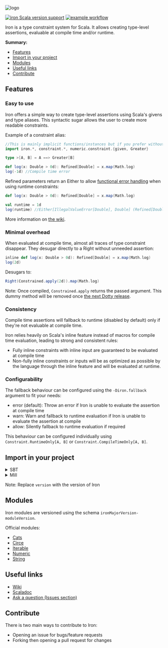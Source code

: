 ![logo](https://github.com/iltotore/iron/blob/main/logo.png?raw=true)

[![iron Scala version support](https://index.scala-lang.org/iltotore/iron/iron/latest-by-scala-version.svg)](https://index.scala-lang.org/iltotore/iron/iron)
[![example workflow](https://github.com/Iltotore/iron/actions/workflows/main.yml/badge.svg)](https://github.com/Iltotore/iron/actions/workflows/main.yml)

Iron is a type constraint system for Scala. It allows creating type-level assertions, evaluable at compile time and/or
runtime.

**Summary:**

- [Features](#Features)
- [Import in your project](#Import-in-your-project)
- [Modules](#Modules)
- [Useful links](#Useful-links)
- [Contribute](#Contribute)

## Features

### Easy to use

Iron offers a simple way to create type-level assertions using Scala's givens and type aliases.
This syntactic sugar allows the user to create more readable constraints.

Example of a constraint alias:

```scala
//This is mainly implicit functions/instances but if you prefer without star import, you can specify them.
import iron.*, constraint.*, numeric.constraint.{given, Greater}

type >[A, B] = A ==> Greater[B]

def log(x: Double > 0d): Refined[Double] = x.map(Math.log)
log(-1d) //Compile time error
```

Refined parameters return an Either to allow
[functional error handling](https://docs.scala-lang.org/overviews/scala-book/functional-error-handling.html) when using
runtime constraints:
```scala
def log(x: Double > 0d): Refined[Double] = x.map(Math.log)

val runtime = 1d
log(runtime) //Either[IllegalValueError[Double], Double] (Refined[Double])
```

More information on [the wiki](https://github.com/Iltotore/iron/wiki/Constraint-Usage).

### Minimal overhead

When evaluated at compile time, almost all traces of type constraint disappear. They desugar directly to a Right
without unneeded assertion:

```scala
inline def log(x: Double > 0d): Refined[Double] = x.map(Math.log)
log(2d)
```

Desugars to:

```scala
Right(Constrained.apply(2d)).map(Math.log)
```

Note: Once compiled, `Constrained.apply` returns the passed argument. This dummy method will be removed once
[the next Dotty release](https://github.com/lampepfl/dotty/pull/12815).

### Consistency

Compile time assertions will fallback to runtime (disabled by default) only if they're not evaluable at compile time.

Iron relies heavily on Scala's inline feature instead of macros for compile time evaluation, leading to strong and
consistent rules:

- Fully inline constraints with inline input are guaranteed to be evaluated at compile time
- Non-fully inline constraints or inputs will be as optimized as possible by the language through the inline feature and
  will be evaluated at runtime.
  

### Configurability

The fallback behaviour can be configured using the `-Diron.fallback` argument to fit your needs:

- error (default): Throw an error if Iron is unable to evaluate the assertion at compile time
- warn: Warn and fallback to runtime evaluation if Iron is unable to evaluate the assertion at compile
- allow: Silently fallback to runtime evaluation if required

This behaviour can be configured individually using `Constraint.RuntimeOnly[A, B]` or `Constraint.CompileTimeOnly[A, B]`.

## Import in your project

<details>
<summary>SBT</summary>

```scala
libraryDependencies += "io.github.iltotore" %% "iron" % "version"
```

</details>

<details>
<summary>Mill</summary>

```scala
ivy"io.github.iltotore::iron:version"
```

</details>

Note: Replace `version` with the version of Iron

## Modules
Iron modules are versioned using the schema `ironMajorVersion-moduleVersion`.

Official modules:
- [Cats](https://github.com/Iltotore/iron/tree/main/cats)
- [Circe](https://github.com/Iltotore/iron/tree/main/circe)
- [Iterable](https://github.com/Iltotore/iron/tree/main/iterable)
- [Numeric](https://github.com/Iltotore/iron/tree/main/numeric)
- [String](https://github.com/Iltotore/iron/tree/main/string)

## Useful links
- [Wiki](https://github.com/Iltotore/iron/wiki)
- [Scaladoc](https://iltotore.github.io/iron/scaladoc)
- [Ask a question (Issues section)](https://github.com/Iltotore/iron/issues)

## Contribute

There is two main ways to contribute to Iron:

- Opening an issue for bugs/feature requests
- Forking then opening a pull request for changes